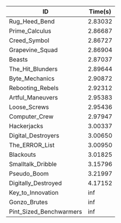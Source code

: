 |ID|Time(s)|
|-|-|
|Rug_Heed_Bend|2.83032|
|Prime_Calculus|2.86687|
|Creed_Symbol|2.86727|
|Grapevine_Squad|2.86904|
|Beasts|2.87037|
|The_Hit_Blunders|2.89644|
|Byte_Mechanics|2.90872|
|Rebooting_Rebels|2.92312|
|Artful_Maneuvers|2.95383|
|Loose_Screws|2.95436|
|Computer_Crew|2.97947|
|Hackerjacks|3.00337|
|Digital_Destroyers|3.00650|
|The_ERROR_List|3.00950|
|Blackouts|3.01825|
|Smalltalk_Dribble|3.15796|
|Pseudo_Boom|3.21997|
|Digitally_Destroyed|4.17152|
|Key_to_Innovation|inf|
|Gonzo_Brutes|inf|
|Pint_Sized_Benchwarmers|inf|
